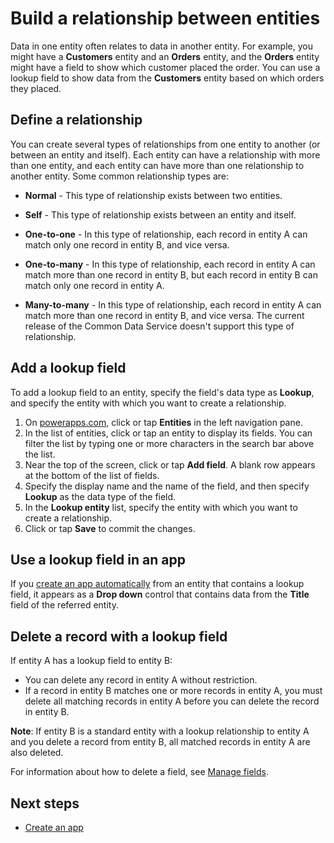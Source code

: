<properties
	pageTitle="Entity relationships via lookup field | Microsoft PowerApps"
	description="Build a relationship between entities by using a lookup field."
	services="powerapps"
	documentationCenter="na"
	authors="robinarh"
	manager="robinarh"
	editor=""
	tags=""/>

<tags
   ms.service="powerapps"
   ms.devlang="na"
   ms.topic="article"
   ms.tgt_pltfrm="na"
   ms.workload="na"
   ms.date="10/18/2016"
   ms.author="robinr"/>

# Build a relationship between entities
Data in one entity often relates to data in another entity. For example, you might have a **Customers** entity and an **Orders** entity, and the **Orders** entity might have a field to show which customer placed the order. You can use a lookup field to show data from the **Customers** entity based on which orders they placed.

## Define a relationship ##
You can create several types of relationships from one entity to another (or between an entity and itself). Each entity can have a relationship with more than one entity, and each entity can have more than one relationship to another entity. Some common relationship types are:

- **Normal** - This type of relationship exists between two entities.

- **Self** - This type of relationship exists between an entity and itself.

- **One-to-one** - In this type of relationship, each record in entity A can match only one record in entity B, and vice versa.

- **One-to-many** - In this type of relationship, each record in entity A can match more than one record in entity B, but each record in entity B can match only one record in entity A.

- **Many-to-many** - In this type of relationship, each record in entity A can match more than one record in entity B, and vice versa. The current release of the Common Data Service doesn't support this type of relationship.

## Add a lookup field
To add a lookup field to an entity, specify the field's data type as **Lookup**, and specify the entity with which you want to create a relationship.

1. On [powerapps.com](https://web.powerapps.com), click or tap **Entities** in the left navigation pane.
1. In the list of entities, click or tap an entity to display its fields. You can filter the list by typing one or more characters in the search bar above the list.
1. Near the top of the screen, click or tap **Add field**. A blank row appears at the bottom of the list of fields.
1. Specify the display name and the name of the field, and then specify **Lookup** as the data type of the field.
1. In the **Lookup entity** list, specify the entity with which you want to create a relationship.
1. Click or tap **Save** to commit the changes.

## Use a lookup field in an app
If you [create an app automatically](data-platform-create-app.md) from an entity that contains a lookup field, it appears as a **Drop down** control that contains data from the **Title** field of the referred entity.

## Delete a record with a lookup field
If entity A has a lookup field to entity B:

- You can delete any record in entity A without restriction.
- If a record in entity B matches one or more records in entity A, you must delete all matching records in entity A before you can delete the record in entity B.

**Note**: If entity B is a standard entity with a lookup relationship to entity A and you delete a record from entity B, all matched records in entity A are also deleted.

For information about how to delete a field, see [Manage fields](data-platform-manage-fields.md).

## Next steps ##
- [Create an app](data-platform-create-app.md)
